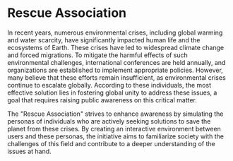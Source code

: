 # Rescue Association
In recent years, numerous environmental crises, including global warming and water scarcity, have significantly impacted human life and the ecosystems of Earth. These crises have led to widespread climate change and forced migrations. To mitigate the harmful effects of such environmental challenges, international conferences are held annually, and organizations are established to implement appropriate policies. However, many believe that these efforts remain insufficient, as environmental crises continue to escalate globally. According to these individuals, the most effective solution lies in fostering global unity to address these issues, a goal that requires raising public awareness on this critical matter.

The "Rescue Association" strives to enhance awareness by simulating the personas of individuals who are actively seeking solutions to save the planet from these crises. By creating an interactive environment between users and these personas, the initiative aims to familiarize society with the challenges of this field and contribute to a deeper understanding of the issues at hand.